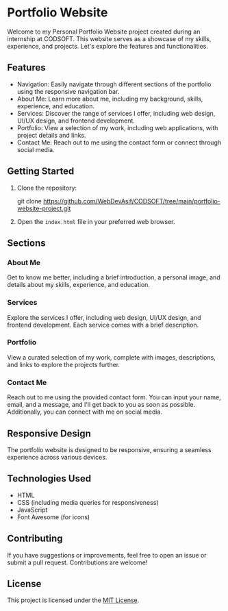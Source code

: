 # Portfolio Website

Welcome to my Personal Portfolio Website project created during an internship at CODSOFT. This website serves as a showcase of my skills, experience, and projects. Let's explore the features and functionalities.

## Features

- Navigation: Easily navigate through different sections of the portfolio using the responsive navigation bar.
- About Me: Learn more about me, including my background, skills, experience, and education.
- Services: Discover the range of services I offer, including web design, UI/UX design, and frontend development.
- Portfolio: View a selection of my work, including web applications, with project details and links.
- Contact Me: Reach out to me using the contact form or connect through social media.

## Getting Started

1. Clone the repository:

   git clone https://github.com/WebDevAsif/CODSOFT/tree/main/portfolio-website-project.git

2. Open the `index.html` file in your preferred web browser.

## Sections

### About Me

Get to know me better, including a brief introduction, a personal image, and details about my skills, experience, and education.

### Services

Explore the services I offer, including web design, UI/UX design, and frontend development. Each service comes with a brief description.

### Portfolio

View a curated selection of my work, complete with images, descriptions, and links to explore the projects further.

### Contact Me

Reach out to me using the provided contact form. You can input your name, email, and a message, and I'll get back to you as soon as possible. Additionally, you can connect with me on social media.

## Responsive Design

The portfolio website is designed to be responsive, ensuring a seamless experience across various devices.

## Technologies Used

- HTML
- CSS (including media queries for responsiveness)
- JavaScript
- Font Awesome (for icons)

## Contributing

If you have suggestions or improvements, feel free to open an issue or submit a pull request. Contributions are welcome!

## License

This project is licensed under the [MIT License](LICENSE).
